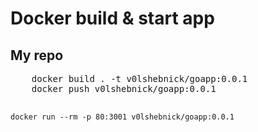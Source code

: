 <h1>Docker build & start app</h1>

<h2>My repo</h2>
<pre>
    docker build . -t v0lshebnick/goapp:0.0.1
    docker push v0lshebnick/goapp:0.0.1

    docker run --rm -p 80:3001 v0lshebnick/goapp:0.0.1
</pre>